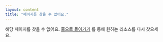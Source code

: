 ```yaml
---
layout: content
title: "페이지를 찾을 수 없어요."
---
```


해당 페이지를 찾을 수 없어요. <a href="{{ site.baseurl }}/">홈으로 돌아가기</a> 를 통해 원하는 리소스를 다시 찾으세요.

